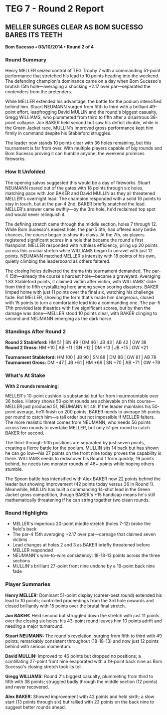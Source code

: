 # TEG 7 - Round 2 Report

## MELLER SURGES CLEAR AS BOM SUCESSO BARES ITS TEETH
**Bom Sucesso • 03/10/2014 • Round 2 of 4**

### Round Summary

Henry MELLER seized control of TEG Trophy 7 with a commanding 51-point performance that stretched his lead to 10 points heading into the weekend. The defending champion's dominance came on a day when Bom Sucesso's brutish 15th hole—averaging a shocking +2.17 over par—separated the contenders from the pretenders.

While MELLER extended his advantage, the battle for the podium intensified behind him. Stuart NEUMANN surged from fifth to third with a brilliant 49-point effort, leapfrogging David MULLIN and the round's biggest casualty, Gregg WILLIAMS, who plummeted from third to fifth after a disastrous 38-point collapse. Jon BAKER held second but saw his deficit double, while in the Green Jacket race, MULLIN's improved gross performance kept him firmly in command despite his Stableford struggles.

The leader now stands 10 points clear with 36 holes remaining, but this tournament is far from over. With multiple players capable of big rounds and Bom Sucesso proving it can humble anyone, the weekend promises fireworks.

### How It Unfolded

The opening salvos suggested this would be a day of fireworks. Stuart NEUMANN roared out of the gates with 18 points through six holes, matching pace with Jon BAKER and David MULLIN as they all threatened MELLER's overnight lead. The champion responded with a solid 16 points to stay in touch, but at the par-4 2nd, BAKER briefly snatched the lead. MELLER's answer came swiftly—by the 3rd hole, he'd reclaimed top spot and would never relinquish it.

The defining stretch came through the middle section, holes 7 through 12. While Bom Sucesso's easiest hole, the par-5 4th, had offered early birdie chances, the course began to show its claws. At the 7th, six players registered significant scores in a hole that became the round's first flashpoint. MELLER responded with ruthless efficiency, piling up 20 points across this crucial stretch while WILLIAMS began to unravel with just 12 points. NEUMANN matched MELLER's intensity with 18 points of his own, quietly climbing the leaderboard as others faltered.

The closing holes delivered the drama this tournament demanded. The par-4 15th—already the course's hardest hole—became a graveyard. Averaging 1.83 Stableford points, it claimed victim after victim, with WILLIAMS' slide from third to fifth crystallizing here among seven scoring disasters. BAKER limped home with just 11 points over the final six, watching his challenge fade. But MELLER, showing the form that's made him dangerous, closed with 15 points to turn a comfortable lead into a commanding one. The par-5 17th provided late theatrics with five significant scores, but by then the damage was done—MELLER stood 10 points clear, with BAKER clinging to second and NEUMANN emerging as the dark horse.

### Standings After Round 2

**Round 2 Stableford:** HM 51 | SN 49 | DM 46 | JB 43 | AB 42 | GW 38  
**Round 2 Gross:** HM +10 | AB +11 | SN +12 | DM +13 | JB +15 | GW +21

**Tournament Stableford:** HM 100 | JB 90 | SN 88 | DM 86 | GW 81 | AB 78  
**Tournament Gross:** DM +47 | JB +61 | HM +66 | SN +70 | AB +71 | GW +79

### What's At Stake

**With 2 rounds remaining:**

MELLER's 10-point cushion is substantial but far from insurmountable over 36 holes. History shows 50-point rounds are achievable on this course—MELLER just produced 51, NEUMANN hit 49. If the leader maintains his 50-point average, he'll finish on 200 points. BAKER needs to average 55 points per round to catch him—a tall order but not impossible if MELLER falters. The more realistic threat comes from NEUMANN, who needs 56 points across two rounds to overtake MELLER, but only 51 per round to catch BAKER for second.

The third-through-fifth positions are separated by just seven points, creating a fierce battle for the podium. MULLIN sits 14 back but has shown he can go low—his 27 points on the front nine today proves the capability is there. WILLIAMS needs to rediscover his Round 1 form quickly; 19 points behind, he needs two monster rounds of 46+ points while hoping others stumble.

The Spoon battle has intensified with Alex BAKER now 22 points behind the leader but showing improvement (42 points today versus 36 in Round 1). Meanwhile, MULLIN has built a commanding 14-shot lead in the Green Jacket gross competition, though BAKER's +15 handicap means he's still mathematically threatening if he can string together two clean rounds.

### Round Highlights

- MELLER's imperious 20-point middle stretch (holes 7-12) broke the field's back
- The par-4 15th averaging +2.17 over par—carnage that claimed seven victims
- Lead changes at holes 2 and 3 as BAKER briefly threatened before MELLER responded
- NEUMANN's wire-to-wire consistency: 18-18-13 points across the three sections
- MULLIN's brilliant 27-point front nine undone by a 19-point back nine fade

### Player Summaries

**Henry MELLER:** Dominant 51-point display (career-best round) extended his lead to 10 points; controlled proceedings from the 3rd hole onwards and closed brilliantly with 15 points over the brutal final stretch.

**Jon BAKER:** Held second but struggled down the stretch with just 11 points over the closing six holes; his 43-point round leaves him 10 points adrift and needing a major turnaround.

**Stuart NEUMANN:** The round's revelation, surging from fifth to third with 49 points; remarkably consistent throughout (18-18-13) and now just 12 points behind with serious momentum.

**David MULLIN:** Improved to 46 points but dropped no positions; a scintillating 27-point front nine evaporated with a 19-point back nine as Bom Sucesso's closing stretch took its toll.

**Gregg WILLIAMS:** Round 2's biggest casualty, plummeting from third to fifth with 38 points; struggled badly through the middle section (12 points) and never recovered.

**Alex BAKER:** Showed improvement with 42 points and held sixth; a slow start (13 points through six) but rallied with 23 points on the back nine to suggest better rounds ahead.


